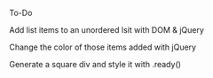To-Do

Add list items to an unordered lsit with DOM & jQuery

Change the color of those items added with jQuery

Generate a square div and style it with .ready()